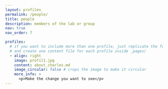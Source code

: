 ```yaml
---
layout: profiles
permalink: /people/
title: people
description: members of the lab or group
nav: true
nav_order: 7

profiles:
  # if you want to include more than one profile, just replicate the following block
  # and create one content file for each profile inside _pages/
  - align: right
    image: profil1.jpg
    content: about_charles.md
    image_circular: false # crops the image to make it circular
    more_info: >
      <p>Make the change you want to see</p>
---
```

